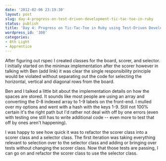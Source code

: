 ```yaml
---
date: '2012-02-06 23:19:30'
layout: post
slug: day-4-progress-on-test-driven-development-tic-tac-toe-in-ruby
status: publish
title: 'Day 4: Progress on Tic-Tac-Toe in Ruby using Test-Driven Development'
wordpress_id: '308'
categories:
- 8th Light
- Apprentice
---
```


After figuring out rspec I created classes for the board, scorer, and selector. I initially started on the minimax implementation after the scorer however in talking with Ben (add link) it was clear the single responsibility principle would be violated without separating out the code for selecting the horizontal, vertical and diagonal rows from the board.

Ben and I talked a little bit about the implementation details on how the spaces are stored. It sounds like most people are using an array and converting the 0-8 indexed array to 1-9 labels on the front-end. I mulled over my options and went with a hash with the keys 1-9. Still not 100% certain it's the right path but I'd rather not deal with off by one errors (even with testing one still has to write additional code -- even more to test that off by ones aren't happening).

I was happy to see how quick it was to refactor the scorer class into a scorer class and a selector class. The first iteration was taking everything relevant to selection over to the selector class and adding or bringing over tests without changing the scorer class. Now that those tests are passing, I can go on and refactor the scorer class to use the selector class.
